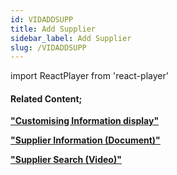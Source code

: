```yaml
---
id: VIDADDSUPP
title: Add Supplier
sidebar_label: Add Supplier
slug: /VIDADDSUPP
---
```

import ReactPlayer from 'react-player'



<ReactPlayer controls url='https://www.youtube.com/watch?v=lELz8L009sA' />

#### Related Content;

**["Customising Information display"](https://sense-i.co/docs/LST004)**   

**["Supplier Information (Document)"](https://sense-i.co/docs/1203)**   

**["Supplier Search (Video)"](https://sense-i.co/docs/VIDSUPPSRCH)**   

